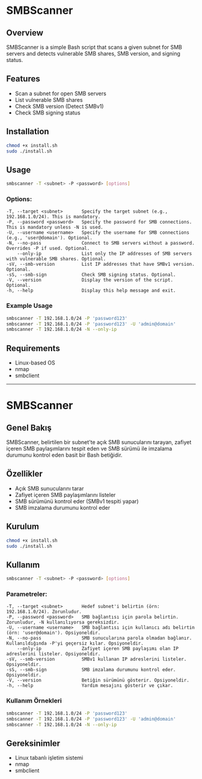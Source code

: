 # SMBScanner

## Overview
SMBScanner is a simple Bash script that scans a given subnet for SMB servers and detects vulnerable SMB shares, SMB version, and signing status.

## Features
- Scan a subnet for open SMB servers
- List vulnerable SMB shares
- Check SMB version (Detect SMBv1)
- Check SMB signing status

## Installation
```bash
chmod +x install.sh
sudo ./install.sh
```

## Usage
```bash
smbscanner -T <subnet> -P <password> [options]
```

### Options:
```
-T, --target <subnet>       Specify the target subnet (e.g., 192.168.1.0/24). This is mandatory.
-P, --password <password>   Specify the password for SMB connections. This is mandatory unless -N is used.
-U, --username <username>   Specify the username for SMB connections (e.g., 'user@domain'). Optional.
-N, --no-pass               Connect to SMB servers without a password. Overrides -P if used. Optional.
    --only-ip               List only the IP addresses of SMB servers with vulnerable SMB shares. Optional.
-sV, --smb-version          List IP addresses that have SMBv1 version. Optional.
-sS, --smb-sign             Check SMB signing status. Optional.
-V, --version               Display the version of the script. Optional.
-h, --help                  Display this help message and exit.
```

### Example Usage
```bash
smbscanner -T 192.168.1.0/24 -P 'password123'
smbscanner -T 192.168.1.0/24 -P 'password123' -U 'admin@domain'
smbscanner -T 192.168.1.0/24 -N --only-ip
```

## Requirements
- Linux-based OS
- nmap
- smbclient

---

# SMBScanner

## Genel Bakış
SMBScanner, belirtilen bir subnet'te açık SMB sunucularını tarayan, zafiyet içeren SMB paylaşımlarını tespit eden ve SMB sürümü ile imzalama durumunu kontrol eden basit bir Bash betiğidir.

## Özellikler
- Açık SMB sunucularını tarar
- Zafiyet içeren SMB paylaşımlarını listeler
- SMB sürümünü kontrol eder (SMBv1 tespiti yapar)
- SMB imzalama durumunu kontrol eder

## Kurulum
```bash
chmod +x install.sh
sudo ./install.sh
```

## Kullanım
```bash
smbscanner -T <subnet> -P <password> [options]
```

### Parametreler:
```
-T, --target <subnet>       Hedef subnet'i belirtin (örn: 192.168.1.0/24). Zorunludur.
-P, --password <password>   SMB bağlantısı için parola belirtin. Zorunludur, -N kullanılıyorsa gereksizdir.
-U, --username <username>   SMB bağlantısı için kullanıcı adı belirtin (örn: 'user@domain'). Opsiyoneldir.
-N, --no-pass               SMB sunucularına parola olmadan bağlanır. Kullanıldığında -P'yi geçersiz kılar. Opsiyoneldir.
    --only-ip               Zafiyet içeren SMB paylaşımı olan IP adreslerini listeler. Opsiyoneldir.
-sV, --smb-version          SMBv1 kullanan IP adreslerini listeler. Opsiyoneldir.
-sS, --smb-sign             SMB imzalama durumunu kontrol eder. Opsiyoneldir.
-V, --version               Betiğin sürümünü gösterir. Opsiyoneldir.
-h, --help                  Yardım mesajını gösterir ve çıkar.
```

### Kullanım Örnekleri
```bash
smbscanner -T 192.168.1.0/24 -P 'password123'
smbscanner -T 192.168.1.0/24 -P 'password123' -U 'admin@domain'
smbscanner -T 192.168.1.0/24 -N --only-ip
```

## Gereksinimler
- Linux tabanlı işletim sistemi
- nmap
- smbclient

